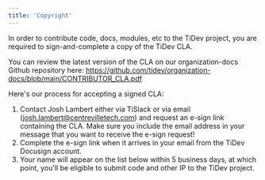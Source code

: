 ```yaml
---
title: 'Copyright'
---
```


In order to contribute code, docs, modules, etc to the TiDev project, you are required to sign-and-complete a copy of the TiDev CLA.

You can review the latest version of the CLA on our organization-docs Github repository here:
https://github.com/tidev/organization-docs/blob/main/CONTRIBUTOR_CLA.pdf

Here's our process for accepting a signed CLA:

1.  Contact Josh Lambert either via TiSlack or via email (josh.lambert@centrevilletech.com) and request an e-sign link containing the CLA. Make sure you include the email address in your message that you want to receive the e-sign request!
2.  Complete the e-sign link when it arrives in your email from the TiDev Docusign account.
3.  Your name will appear on the list below within 5 business days, at which point, you'll be eligible to submit code and other IP to the TiDev project.
